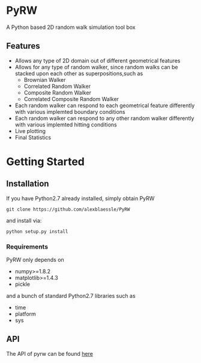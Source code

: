 # PyRW
A Python based 2D random walk simulation tool box

## Features

- Allows any type of 2D domain out of different geometrical features  
- Allows for any type of random walker, since random walks can be stacked upon each other as superpositions,such as 
	+ Brownian Walker
	+ Correlated Random Walker
	+ Composite Random Walker
	+ Correlated Composite Random Walker
- Each random walker can respond to each geometrical feature differently with various implemted boundary conditions
- Each random walker can respond to any other random walker differently with various implemted hitting conditions
- Live plotting
- Final Statistics

# Getting Started

## Installation

If you have Python2.7 already installed, simply obtain PyRW

	git clone https://github.com/alexblaessle/PyRW
	
and install via:

	python setup.py install

### Requirements

PyRW only depends on 

- numpy>=1.8.2
- matplotlib>=1.4.3
- pickle

and a bunch of standard Python2.7 libraries such as

- time
- platform
- sys

## API

The API of pyrw can be found [here](http://pyrw.readthedocs.org/en/latest/pyrw.html#submodules "toAPI")

